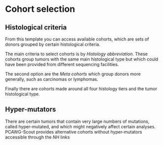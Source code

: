 # Cohort selection

## Histological criteria

From this template you can access available cohorts, which are sets of donors
grouped by certain histological criteria.

The main criteria to select cohorts is by _Histology abbreviation_. These
cohorts group tumors with the same main histological type but which could have
been provided from different sequencing facilities.

The second option are the _Meta cohorts_ which group donors more generally,
such as carcinomas or lymphomas.

Finally there are cohorts made around all four histology tiers and the tumor
histological type.

## Hyper-mutators

There are certain tumors that contain very large numbers of mutations, called
hyper-mutated, and which might negatively affect certain analyses. PCAWG-Scout
provides alternative cohorts without hyper-mutators accessible through the _NH_ 
links
